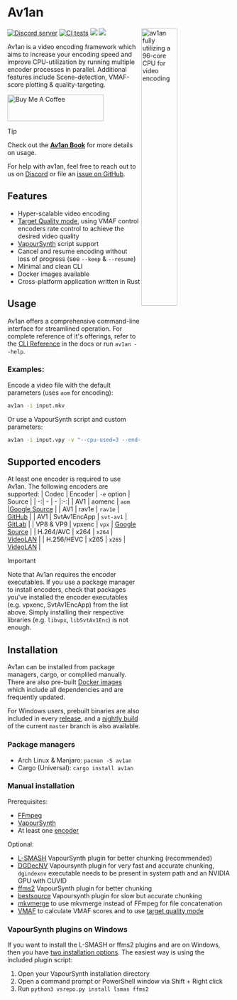 # Av1an

<img align="right" width=40% src="https://github.com/master-of-zen/Av1an/assets/46526140/15f68b63-7be5-45e8-bf48-ae7eb2fc4bb6" alt="av1an fully utilizing a 96-core CPU for video encoding">


[![Discord server](https://discordapp.com/api/guilds/696849974230515794/embed.png)](https://discord.gg/Ar8MvJh) [![CI tests](https://github.com/master-of-zen/Av1an/actions/workflows/tests.yml/badge.svg)](https://github.com/master-of-zen/Av1an/actions/workflows/tests.yml) [![](https://img.shields.io/crates/v/av1an.svg)](https://crates.io/crates/av1an) [![](https://tokei.rs/b1/github/master-of-zen/Av1an?category=code)](https://github.com/master-of-zen/Av1an)

Av1an is a video encoding framework which aims to increase your encoding speed and improve CPU-utilization by running multiple encoder processes in parallel. Additional features include Scene-detection, VMAF-score plotting & quality-targeting.


<a href="https://www.buymeacoffee.com/master_of_zen" target="_blank"><img src="https://cdn.buymeacoffee.com/buttons/v2/default-yellow.png" alt="Buy Me A Coffee" style="height: 60px !important;width: 217px !important;" ></a>


> [!TIP]
> Check out the [**Av1an Book**](https://master-of-zen.github.io/Av1an/) for more details on usage.

For help with av1an, feel free to reach out to us on [Discord](https://discord.gg/Ar8MvJh) or file an [issue on GitHub](https://github.com/master-of-zen/Av1an/issues).


## Features

- Hyper-scalable video encoding
- [Target Quality mode](https://master-of-zen.github.io/Av1an/Features/TargetQuality.html), using VMAF control encoders rate control to achieve the desired video quality
- [VapourSynth](http://www.vapoursynth.com) script support
- Cancel and resume encoding without loss of progress (see `--keep` & `--resume`)
- Minimal and clean CLI
- Docker images available
- Cross-platform application written in Rust

## Usage

Av1an offers a comprehensive command-line interface for streamlined operation. For complete reference of it's offerings, refer to the [CLI Reference](https://master-of-zen.github.io/Av1an/Cli/general.html) in the docs or run `av1an --help`.

### Examples:

Encode a video file with the default parameters (uses `aom` for encoding):

```sh
av1an -i input.mkv
```

Or use a VapourSynth script and custom parameters:

```sh
av1an -i input.vpy -v "--cpu-used=3 --end-usage=q --cq-level=30 --threads=8" -w 10 --target-quality 95 -a "-c:a libopus -ac 2 -b:a 192k" -l my_log -o output.mkv
```

## Supported encoders

At least one encoder is required to use Av1an. The following encoders are supported:
| Codec | Encoder | `-e` option | Source |
| -:| - | - |:-:|
| AV1 | aomenc | `aom` |[Google Source](https://aomedia.googlesource.com/aom/) |
| AV1 | rav1e | `rav1e` | [GitHub](https://github.com/xiph/rav1e) |
| AV1 | SvtAv1EncApp | `svt-av1` | [GitLab](https://gitlab.com/AOMediaCodec/SVT-AV1) |
| VP8 & VP9 | vpxenc | `vpx` | [Google Source](https://chromium.googlesource.com/webm/libvpx/) |
| H.264/AVC | x264 | `x264` | [VideoLAN](https://www.videolan.org/developers/x264.html) |
| H.256/HEVC | x265 | `x265` | [VideoLAN](https://www.videolan.org/developers/x265.html) |

> [!IMPORTANT]
> Note that Av1an requires the encoder executables. If you use a package manager to install encoders, check that packages you've installed the encoder executables (e.g. vpxenc, SvtAv1EncApp) from the list above. Simply installing their respective libraries (e.g. `libvpx`, `libSvtAv1Enc`) is not enough.

## Installation

Av1an can be installed from package managers, cargo, or compliled manually. There are also pre-built [Docker images](/docs/DOCKER.md) which include all dependencies and are frequently updated.

For Windows users, prebuilt binaries are also included in every [release](https://github.com/master-of-zen/Av1an/releases), and a [nightly build](https://github.com/master-of-zen/Av1an/releases/tag/latest) of the current `master` branch is also available.

### Package managers

 - Arch Linux & Manjaro: `pacman -S av1an`
 - Cargo (Universal): `cargo install av1an`

### Manual installation

Prerequisites:

- [FFmpeg](https://ffmpeg.org/download.html)
- [VapourSynth](https://github.com/vapoursynth/vapoursynth/releases)
- At least one [encoder](#supported-encoders)

Optional:

- [L-SMASH](https://github.com/AkarinVS/L-SMASH-Works) VapourSynth plugin for better chunking (recommended)
- [DGDecNV](https://www.rationalqm.us/dgdecnv/dgdecnv.html) Vapoursynth plugin for very fast and accurate chunking, `dgindexnv` executable needs to be present in system path and an NVIDIA GPU with CUVID 
- [ffms2](https://github.com/FFMS/ffms2) VapourSynth plugin for better chunking
- [bestsource](https://github.com/vapoursynth/bestsource) Vapoursynth plugin for slow but accurate chunking
- [mkvmerge](https://mkvtoolnix.download/) to use mkvmerge instead of FFmpeg for file concatenation
- [VMAF](https://github.com/Netflix/vmaf) to calculate VMAF scores and to use [target quality mode](docs/TargetQuality.md)

### VapourSynth plugins on Windows

If you want to install the L-SMASH or ffms2 plugins and are on Windows, then you have [two installation options](http://vapoursynth.com/doc/installation.html#plugins-and-scripts). The easiest way is using the included plugin script:

1. Open your VapourSynth installation directory
2. Open a command prompt or PowerShell window via Shift + Right click
3. Run `python3 vsrepo.py install lsmas ffms2`
